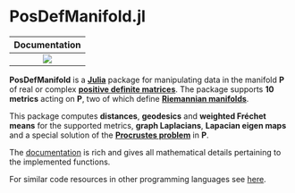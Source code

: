 # PosDefManifold.jl

| **Documentation**  | 
|:---------------------------------------:|
| [![](https://img.shields.io/badge/docs-dev-blue.svg)](https://Marco-Congedo.github.io/PosDefManifold.jl/latest) |

**PosDefManifold** is a [**Julia**](https://julialang.org/) package for manipulating data in the manifold **P** of real or complex [**positive definite matrices**](https://en.wikipedia.org/wiki/Definiteness_of_a_matrix). The package supports **10 metrics** acting on **P**, two of which define [**Riemannian manifolds**](https://en.wikipedia.org/wiki/Riemannian_manifold). 

This package computes **distances**, **geodesics** and **weighted Fréchet means** for the supported metrics, **graph Laplacians**, **Lapacian eigen maps** and a special solution of the [**Procrustes problem**](https://en.wikipedia.org/wiki/Orthogonal_Procrustes_problem) in **P**.

The [documentation](https://Marco-Congedo.github.io/PosDefManifold.jl/latest) is rich and gives all mathematical details pertaining to the implemented functions.

For similar code resources in other programming languages see [here](https://sites.google.com/site/marcocongedo/science/code-resources).
